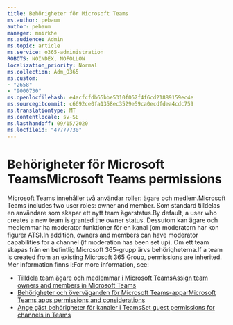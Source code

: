 ```yaml
---
title: Behörigheter för Microsoft Teams
ms.author: pebaum
author: pebaum
manager: mnirkhe
ms.audience: Admin
ms.topic: article
ms.service: o365-administration
ROBOTS: NOINDEX, NOFOLLOW
localization_priority: Normal
ms.collection: Adm_O365
ms.custom:
- "2658"
- "9000730"
ms.openlocfilehash: e4acfcfdb65bbe5310f062f4f6cd21889159ec4e
ms.sourcegitcommit: c6692ce0fa1358ec3529e59ca0ecdfdea4cdc759
ms.translationtype: MT
ms.contentlocale: sv-SE
ms.lasthandoff: 09/15/2020
ms.locfileid: "47777730"
---
```

# <a name="microsoft-teams-permissions"></a><span data-ttu-id="5766f-102">Behörigheter för Microsoft Teams</span><span class="sxs-lookup"><span data-stu-id="5766f-102">Microsoft Teams permissions</span></span>

<span data-ttu-id="5766f-103">Microsoft Teams innehåller två användar roller: ägare och medlem.</span><span class="sxs-lookup"><span data-stu-id="5766f-103">Microsoft Teams includes two user roles: owner and member.</span></span> <span data-ttu-id="5766f-104">Som standard tilldelas en användare som skapar ett nytt team ägarstatus.</span><span class="sxs-lookup"><span data-stu-id="5766f-104">By default, a user who creates a new team is granted the owner status.</span></span> <span data-ttu-id="5766f-105">Dessutom kan ägare och medlemmar ha moderator funktioner för en kanal (om moderatorn har kon figurer ATS).</span><span class="sxs-lookup"><span data-stu-id="5766f-105">In addition, owners and members can have moderator capabilities for a channel (if moderation has been set up).</span></span> <span data-ttu-id="5766f-106">Om ett team skapas från en befintlig Microsoft 365-grupp ärvs behörigheterna.</span><span class="sxs-lookup"><span data-stu-id="5766f-106">If a team is created from an existing Microsoft 365 Group, permissions are inherited.</span></span> <span data-ttu-id="5766f-107">Mer information finns i:</span><span class="sxs-lookup"><span data-stu-id="5766f-107">For more information, see:</span></span>

- [<span data-ttu-id="5766f-108">Tilldela team ägare och medlemmar i Microsoft Teams</span><span class="sxs-lookup"><span data-stu-id="5766f-108">Assign team owners and members in Microsoft Teams</span></span>](https://docs.microsoft.com/microsoftteams/assign-roles-permissions)
- [<span data-ttu-id="5766f-109">Behörigheter och överväganden för Microsoft Teams-appar</span><span class="sxs-lookup"><span data-stu-id="5766f-109">Microsoft Teams apps permissions and considerations</span></span>](https://docs.microsoft.com/microsoftteams/app-permissions)
- [<span data-ttu-id="5766f-110">Ange gäst behörigheter för kanaler i Teams</span><span class="sxs-lookup"><span data-stu-id="5766f-110">Set guest permissions for channels in Teams</span></span>](https://support.office.com/article/4756c468-2746-4bfd-a582-736d55fcc169)
